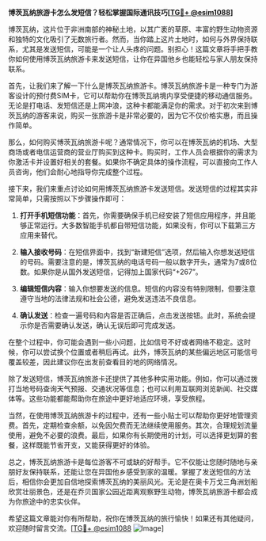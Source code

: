 **博茨瓦纳旅游卡怎么发短信？轻松掌握国际通讯技巧[[TG💪+ @esim1088](https://t.me/s/esim1088)]**

博茨瓦纳，这片位于非洲南部的神秘土地，以其广袤的草原、丰富的野生动物资源和独特的文化吸引了无数旅行者。然而，当你踏上这片土地时，如何与外界保持联系，尤其是发送短信，可能是一个让人头疼的问题。别担心！这篇文章将手把手教你如何使用博茨瓦纳旅游卡来发送短信，让你在异国他乡也能轻松与家人朋友保持联系。

首先，让我们来了解一下什么是博茨瓦纳旅游卡。博茨瓦纳旅游卡是一种专门为游客设计的预付费SIM卡，它可以帮助你在博茨瓦纳境内享受便捷的移动通信服务。无论是打电话、发短信还是上网冲浪，这种卡都能满足你的需求。对于初次来到博茨瓦纳的游客来说，购买一张旅游卡是非常必要的，因为它不仅价格实惠，而且操作简单。

那么，如何购买博茨瓦纳旅游卡呢？通常情况下，你可以在博茨瓦纳的机场、大型商场或者电信运营商的营业厅购买到这种卡。购买时，工作人员会根据你的需求为你激活卡并设置好相关的套餐。如果你不确定具体的操作流程，可以直接向工作人员咨询，他们会耐心地指导你完成整个过程。

接下来，我们来重点讨论如何用博茨瓦纳旅游卡发送短信。发送短信的过程其实非常简单，只需按照以下步骤操作即可：

1. **打开手机短信功能**：首先，你需要确保手机已经安装了短信应用程序，并且能够正常运行。大多数智能手机都自带短信功能，如果没有，你可以下载第三方应用来替代。

2. **输入接收号码**：在短信界面中，找到“新建短信”选项，然后输入你想发送短信的号码。需要注意的是，博茨瓦纳的电话号码一般以数字开头，通常为7或8位数。如果你是从国外发送短信，记得加上国家代码“+267”。

3. **编辑短信内容**：输入你想要发送的信息。短信的内容没有特别限制，但要注意遵守当地的法律法规和社会公德，避免发送违法不良信息。

4. **确认发送**：检查一遍号码和内容是否正确后，点击发送按钮。此时，系统会提示你是否需要确认发送，确认无误后即可完成发送。

在整个过程中，你可能会遇到一些小问题，比如信号不好或者网络不稳定。这时候，你可以尝试换个位置或者稍后再试。此外，博茨瓦纳的某些偏远地区可能信号覆盖较差，因此建议你在出发前查看目的地的网络情况。

除了发送短信，博茨瓦纳旅游卡还提供了其他多种实用功能。例如，你可以通过拨打当地号码查询天气预报、交通状况等信息；也可以利用互联网浏览新闻、社交媒体等。这些功能都能帮助你在旅途中更好地适应环境，享受旅程。

当然，在使用博茨瓦纳旅游卡的过程中，还有一些小贴士可以帮助你更好地管理资费。首先，定期检查余额，以免因欠费而无法继续使用服务。其次，合理规划流量使用，避免不必要的浪费。最后，如果你有长期使用的计划，可以选择更划算的套餐，这样既能节省开支，又能获得更好的体验。

总之，博茨瓦纳旅游卡是每位游客不可或缺的好帮手。它不仅能让您随时随地与亲朋好友保持联系，还能让您在异国他乡感受到家的温暖。掌握了发送短信的方法后，相信你会更加自信地探索博茨瓦纳的美丽风光。无论是在奥卡万戈三角洲划船欣赏壮丽景色，还是在乔贝国家公园近距离观察野生动物，博茨瓦纳旅游卡都会成为你旅途中的忠实伙伴。

希望这篇文章能对你有所帮助，祝你在博茨瓦纳的旅行愉快！如果还有其他疑问，欢迎随时留言交流。[[TG💪+ @esim1088](https://t.me/s/esim1088) ![Image](https://i.postimg.cc/4NQfJmqS/Snipaste-2025-05-13-00-14-12.png)]